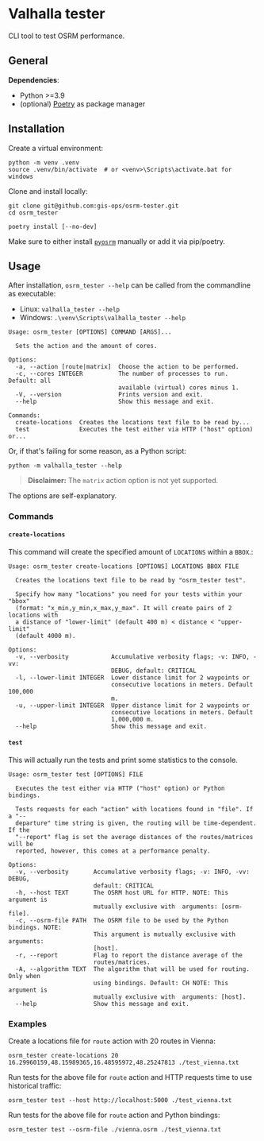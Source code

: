 # Valhalla tester

CLI tool to test OSRM performance.

## General

**Dependencies**:
- Python >=3.9
- (optional) [Poetry](https://github.com/sdispater/poetry#installation) as package manager

## Installation

Create a virtual environment:
```
python -m venv .venv
source .venv/bin/activate  # or <venv>\Scripts\activate.bat for windows
```

Clone and install locally:

```shell script
git clone git@github.com:gis-ops/osrm-tester.git
cd osrm_tester

poetry install [--no-dev]
```

Make sure to either install [`pyosrm`](https://github.com/enricodvn/pyosrm) manually or add it via pip/poetry.

## Usage

After installation, `osrm_tester --help` can be called from the commandline as executable:

- Linux: `valhalla_tester --help`
- Windows: `.\venv\Scripts\valhalla_tester --help`

```
Usage: osrm_tester [OPTIONS] COMMAND [ARGS]...

  Sets the action and the amount of cores.

Options:
  -a, --action [route|matrix]  Choose the action to be performed.
  -c, --cores INTEGER          The number of processes to run. Default: all
                               available (virtual) cores minus 1.
  -V, --version                Prints version and exit.
  --help                       Show this message and exit.

Commands:
  create-locations  Creates the locations text file to be read by...
  test              Executes the test either via HTTP ("host" option) or...
```

Or, if that's failing for some reason, as a Python script:

```shell script
python -m valhalla_tester --help
```

> **Disclaimer:**
The `matrix` action option is not yet supported.


The options are self-explanatory.

### Commands

#### `create-locations`

This command will create the specified amount of `LOCATIONS` within a `BBOX`.:

```
Usage: osrm_tester create-locations [OPTIONS] LOCATIONS BBOX FILE

  Creates the locations text file to be read by "osrm_tester test".

  Specify how many "locations" you need for your tests within your "bbox"
  (format: "x_min,y_min,x_max,y_max". It will create pairs of 2 locations with
  a distance of "lower-limit" (default 400 m) < distance < "upper-limit"
  (default 4000 m).

Options:
  -v, --verbosity            Accumulative verbosity flags; -v: INFO, -vv:
                             DEBUG, default: CRITICAL
  -l, --lower-limit INTEGER  Lower distance limit for 2 waypoints or
                             consecutive locations in meters. Default 100,000
                             m.
  -u, --upper-limit INTEGER  Upper distance limit for 2 waypoints or
                             consecutive locations in meters. Default
                             1,000,000 m.
  --help                     Show this message and exit.
```

#### `test`

This will actually run the tests and print some statistics to the console.

```
Usage: osrm_tester test [OPTIONS] FILE

  Executes the test either via HTTP ("host" option) or Python bindings.

  Tests requests for each "action" with locations found in "file". If a "--
  departure" time string is given, the routing will be time-dependent. If the
  "--report" flag is set the average distances of the routes/matrices will be
  reported, however, this comes at a performance penalty.

Options:
  -v, --verbosity       Accumulative verbosity flags; -v: INFO, -vv: DEBUG,
                        default: CRITICAL
  -h, --host TEXT       The OSRM host URL for HTTP. NOTE: This argument is
                        mutually exclusive with  arguments: [osrm-file].
  -c, --osrm-file PATH  The OSRM file to be used by the Python bindings. NOTE:
                        This argument is mutually exclusive with  arguments:
                        [host].
  -r, --report          Flag to report the distance average of the
                        routes/matrices.
  -A, --algorithm TEXT  The algorithm that will be used for routing. Only when
                        using bindings. Default: CH NOTE: This argument is
                        mutually exclusive with  arguments: [host].
  --help                Show this message and exit.
```

### Examples

Create a locations file for `route` action with 20 routes in Vienna:

```shell script
osrm_tester create-locations 20 16.29960159,48.15989365,16.48595972,48.25247813 ./test_vienna.txt
```

Run tests for the above file for `route` action and HTTP requests time to use historical traffic:

```shell script
osrm_tester test --host http://localhost:5000 ./test_vienna.txt
```

Run tests for the above file for `route` action and Python bindings:

```shell script
osrm_tester test --osrm-file ./vienna.osrm ./test_vienna.txt
```

